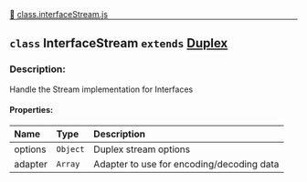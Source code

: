<div class="mb-0">
    🔗 <a class="source-code" target="_blank"
        href="https://github.com/OpenHausIO/backend/blob/dev&#x2F;components&#x2F;devices&#x2F;class.interfaceStream.js">class.interfaceStream.js</a>
</div>
<hr style="margin: 0 !important" />

<!-- CLASS -->

<!-- GENERAL -->
## `class` InterfaceStream  `extends`  [Duplex](https://nodejs.org/dist/latest-v16.x/docs/api/stream.html#class-streamduplex)  
### Description:

Handle the Stream implementation for Interfaces

<!-- GENERAL -->

<!-- PARAMETER -->
<!-- PARAMETER -->

<!-- PROPERTIES -->
#### Properties:
| Name | Type | Description |
| :---- | :-------- | :----------- |
| options | `Object` | Duplex stream options |
| adapter | `Array` | Adapter to use for encoding/decoding data |
<!-- PROPERTIES -->

<!-- EVENTS -->
<!-- EVENTS -->

<!-- EXAMPLES -->
<!-- EXAMPLES -->

<!-- LINKS -->
<!-- LINKS -->

<!-- CLASS -->



<!-- METHODS -->
<!-- METHODS -->